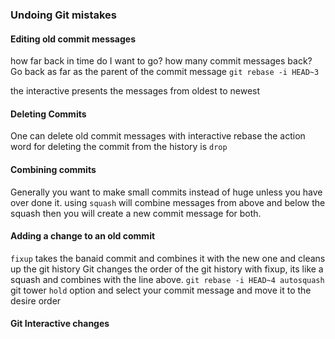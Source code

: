 ### Undoing Git mistakes

#### Editing old commit messages
how far back in time do I want to go? how many commit messages back?
Go back as far as the parent of the commit message
`git rebase -i HEAD~3` 

the interactive presents the messages from oldest to newest

#### Deleting Commits
One can delete old commit messages with interactive rebase
the action word for deleting the commit from the history is  `drop`

#### Combining commits
Generally you want to make small commits instead of huge unless you have over done it. 
using `squash` will combine messages from above and below the squash then you will create a new commit message for both.

#### Adding a change to an old commit 
`fixup` takes the banaid commit and combines it with the new one and cleans up the git history
Git changes the order of the git history with fixup, its like a squash and combines with the line above. 
`git rebase -i HEAD~4 autosquash`
git tower `hold` option and select your commit message and move it to the desire order

#### Git Interactive changes 
